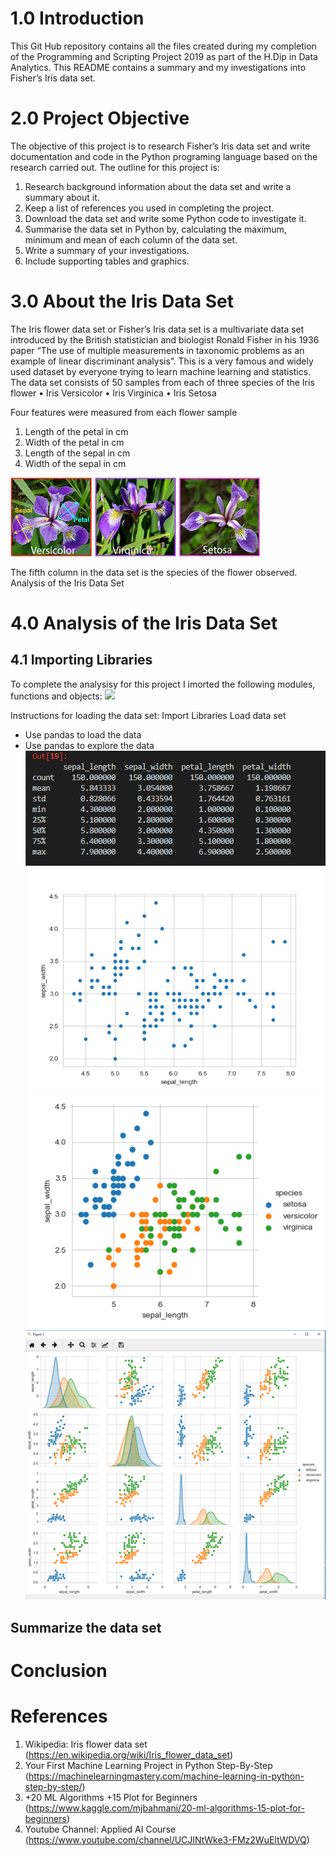 # 1.0 Introduction
This Git Hub repository contains all the files created during my completion of the Programming and Scripting Project 2019 as part of the H.Dip in Data Analytics.  This README contains a summary and my investigations into Fisher’s Iris data set.

# 2.0 Project Objective
The objective of this project is to research Fisher’s Iris data set and write documentation and code in the Python programing language based on the research carried out.  The outline for this project is:
1. Research background information about the data set and write a summary about it.
2. Keep a list of references you used in completing the project.
3. Download the data set and write some Python code to investigate it.
4. Summarise the data set in Python by, calculating the maximum, minimum and mean of each column of the data set. 
5. Write a summary of your investigations.
6. Include supporting tables and graphics.

# 3.0 About the Iris Data Set
The Iris flower data set or Fisher’s Iris data set is a multivariate data set introduced by the British statistician and biologist Ronald Fisher in his 1936 paper “The use of multiple measurements in taxonomic problems as an example of linear discriminant analysis”. This is a very famous and widely used dataset by everyone trying to learn machine learning and statistics. The data set consists of 50 samples from each of three species of the Iris flower 
•	Iris Versicolor 
•	Iris Virginica 
•	Iris Setosa

Four features were measured from each flower sample 
1.	Length of the petal in cm
2.	Width of the petal in cm
3.	Length of the sepal in cm
4.	Width of the sepal in cm
 
![](Images/Iris.jpg)

The fifth column in the data set is the species of the flower observed.
Analysis of the Iris Data Set

# 4.0 Analysis of the Iris Data Set
## 4.1 Importing Libraries
To complete the analysisy for this project I imorted the following modules, functions and objects:
![](Images/Libraries.jpg)


Instructions for loading the data set:
Import Libraries
Load data set
 - Use pandas to load the data
 - Use pandas to explore the data
 ![](Images/StatisticSummary.PNG) 
![Scatter Results](Images/Scatter.png)
![Scatter Results in Colour](Images/ColourScatter.png)
![Pair-Plot Results](Images/PairPlot.PNG)

## Summarize the data set

# Conclusion

# References
1.	Wikipedia: Iris flower data set (https://en.wikipedia.org/wiki/Iris_flower_data_set)
2.	Your First Machine Learning Project in Python Step-By-Step (https://machinelearningmastery.com/machine-learning-in-python-step-by-step/)
3.	+20 ML Algorithms +15 Plot for Beginners (https://www.kaggle.com/mjbahmani/20-ml-algorithms-15-plot-for-beginners)
4. Youtube Channel: Applied AI Course (https://www.youtube.com/channel/UCJINtWke3-FMz2WuEltWDVQ)


